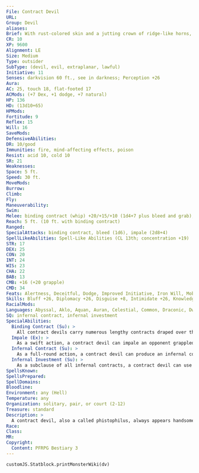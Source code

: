 ```yaml
---
File: Contract Devil
URL: 
Group: Devil
aliases: 
Brief: With rust-colored skin and a jutting crown of ridge-like horns, this muscular devil is draped in lengthy contracts.
CR: 10
XP: 9600
Alignment: LE
Size: Medium
Type: outsider
SubType: (devil, evil, extraplanar, lawful)
Initiative: 11
Senses: darkvision 60 ft., see in darkness; Perception +26
Aura: 
AC: 25, touch 18, flat-footed 17
ACMods: (+7 Dex, +1 dodge, +7 natural)
HP: 136
HD: (13d10+65)
HPMods: 
Fortitude: 9
Reflex: 15
Will: 16
SaveMods: 
DefensiveAbilities: 
DR: 10/good
Immunities: fire, mind-affecting effects, poison
Resist: acid 10, cold 10
SR: 21
Weaknesses: 
Space: 5 ft.
Speed: 30 ft.
MoveMods: 
Burrow: 
Climb: 
Fly: 
Maneuverability: 
Swim: 
Melee: binding contract (whip) +20/+15/+10 (1d4+7 plus bleed and grab), gore +11 (2d6+1)
Reach: 5 ft. (10 ft. with binding contract)
Ranged: 
SpecialAttacks: binding contract, bleed (1d6), impale (2d8+4)
SpellLikeAbilities: Spell-Like Abilities (CL 13th; concentration +19)  Constant-tongues  At Will-bestow curse (DC 20), detect thoughts (DC 18), dimension door, erase, identify, major image (DC 19), produce flame, sending  3/day-arcane eye, break enchantment, greater teleport (self plus 50 lbs. of objects only), hold person (DC 19), locate creature, mage's private sanctum, scorching ray, silence (DC 18), vision  1/day-contact other plane, delayed blast fireball (DC 23), dismissal (DC 21), plane shift (DC 23), summon (level 4, 1d6 bearded devils or 1 bone devil 50%), symbol of pain (DC 21)
STR: 17
DEX: 25
CON: 20
INT: 24
WIS: 23
CHA: 22
BAB: 13
CMB: +16 (+20 grapple)
CMD: 34
Feats: Alertness, Deceitful, Dodge, Improved Initiative, Iron Will, Mobility, Persuasive
Skills: Bluff +26, Diplomacy +26, Disguise +8, Intimidate +26, Knowledge (arcana) +23, Knowledge (nobility) +20, Knowledge (planes) +23, Knowledge (religion) +23, Linguistics +20, Perception +26, Profession (scribe) +19, Sense Motive +26, Sleight of Hand +20, Spellcraft +20
RacialMods: 
Languages: Abyssal, Aklo, Aquan, Auran, Celestial, Common, Draconic, Dwarven, Elven, Giant, Gnome, Goblin, Gnoll, Halfling, Ignan, Infernal, Orc, Sylvan, Terran, Undercommon; telepathy 100 ft., tongues
SQ: infernal contract, infernal investment
SpecialAbilities:
  Binding Contract (Su): >
    All contract devils carry numerous lengthy contracts draped over their horns or within their numerous carrying cases. They can wield these contracts like whips, but deal lethal damage regardless of the armor bonus of their target. A contract devil modifies attack and damage rolls when using a binding contract by its Intelligence modifier, not its Strength modifier (this equates to a +7 bonus for most contract devils). Wounds created by a binding contract resemble horrifically deep paper cuts and cause 1d6 points of bleed damage. A contract devil can use its binding contract to disarm and trip foes as if the contract were a whip. If it is itself disarmed of the contract, the devil can rearm itself with a new contract as an immediate action.
  Impale (Ex): >
    As a swift action, a contract devil can impale an opponent grappled by its binding contract, dealing 2d8+4 points of piercing damage.
  Infernal Contract (Su): >
    As a full-round action, a contract devil can produce an infernal contract for a single living mortal creature. This contract can grant a wide range of abilities and effects, as detailed on the following page. To receive any of these bonuses, however, the mortal must sign its true name to the document of its own free will. Upon doing so, that mortal's soul is sworn to the contract devil, condemning the soul to an eternity of servitude in Hell rather than whatever fate would naturally befall it upon the mortal's death. Breaking a contract with a contract devil is difficult and dangerous (see the next page); as long as the infernal contract remains in effect, the victim cannot be restored to life after death save by a miracle or a wish. If a mortal is restored to life in this way, the contract devil immediately senses the development-it not only knows which soul has been restored to life, but also gains the benefits of a discern location spell targeted on the character or creature that restored the damned soul to life.
  Infernal Investment (Su): >
    As a subclause of all infernal contracts, a contract devil can use greater scrying at will upon any creature it has a contract with. The target creature always fails its save against the devil's scrying attempt-this ability otherwise functions at caster level 20th.
SpellsKnown: 
SpellsPrepared: 
SpellDomains: 
Bloodline: 
Environment: any (Hell)
Temperature: any
Organization: solitary, pair, or court (2-12)
Treasure: standard
Description: >
  A contract devil, also a called phistophilus, always appears handsome and confident, its chiseled features housing a perpetually smug grin. Contract devils have red skin and black hair and stand near 6-1/2 feet in height, not counting their horns. The thicket of horns around a contract devil's body increases its height to 7 feet and its weight to 350 pounds.  Contract devils serve Asmodeus, archfiends, and the vast bureaucracy of Hell as clerks, scribes, and bargainers for mortal souls. They exist to keep track of the damned, to manage Hell's endless ordinances, and, when time and opportunity permit, to coax mortals into damnation.  Most phistophiluses spend their eternities in the various courts of Hell's nine layers, particularly in the maze-like fortress-libraries where all infernal laws and oaths are recorded. Occasionally they serve similar roles on the Material Plane when summoned by particularly desperate, arrogant, or foolish mortals.  When one of the souls damned by a contract devil is restored to life (typically via powerful magic like a wish or miracle), the phistophilus immediately notices the transgression. Usually, the contract devil recruits the aid of more powerful allies to track down and punish such transgressors and to collect the escaped soul as quickly as possible.  INFERNAL CONTRACTS  While numerous types of infernal contracts exist, the following two are those most often offered to mortals by contract devils.  Evil Wishes: Upon signing this contract, a mortal is granted three wishes, as per the spell. It must use these wishes within 24 hours of signing the contract-if it does not, the wishes are wasted but it remains bound to the contract nevertheless. While the mortal chooses the intention of the wishes, the contract devil decides upon the specifics, allowing for its own diabolical interpretation of the results should the mortal imprecisely phrase a wish.  Infernal Slave: A mortal can negotiate with a contract devil for the lifelong service of a devil. The mortal chooses any type of devil (except for a contract devil) of a CR equal to or less than its own character level at the time of the bargain. Upon signing the contract, the mortal's infernal slave appears and is bound to do the mortal no harm and follow its orders for as long as it lives. Although the devil must obey its master's commands, many devils delight in corrupting the intentions of these orders in all manner of cruel or mischievous ways.  BREAKING AN INFERNAL CONTRACT  An agreement with a contract devil can only be broken in two ways. When a contract is signed, a second copy manifests; one copy is retained by the devil and the other is given to the mortal. Mortals are free to do whatever they please with the lengthy, obviously evil documents, while contract devils typically keep active contracts with them at all times. Should both copies of a contract be destroyed, any effects caused by the contract are canceled or reversed and the mortal's soul goes to its normal place of rest after death and can be resurrected as normal. Merely absconding with both copies of the contract is not enough to break the contract-as long as both copies exist, the signer's soul remains forever damned.   Alternatively, a second mortal might be allowed to adopt the terms of a contract-with its soul replacing that of the original contract signer after death. The mortal who seeks to pay the debt of another must contact the contract devil who holds the relevant contract. The contract devil has a choice of whether or not to allow one mortal to pay another's debt, but values religious and good-aligned souls over others. Shrewd manipulators, contract devils often only agree to allow one mortal to pay another's debt in return for some service or proof of worth. If a contract devil agrees to accept another soul in payment, the original contract signer retains all of the benefits of the contract, but is released from damnation and may be resurrected as normal. The new signer, however, receives no benefits, cannot be returned to life upon dying, and spends an eternity in Hell after death.
Race: 
Class: 
MR: 
Copyright:
  Content: PFRPG Bestiary 3
---
```

```dataviewjs
customJS.Statblock.printMonsterWiki(dv)
```
